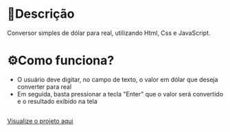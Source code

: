 # 📄Descrição
Conversor simples de dólar para real, utilizando Html, Css e JavaScript.

# ⚙️Como funciona?
- O usuário deve digitar, no campo de texto, o valor em dólar que deseja converter para real
- Em seguida, basta pressionar a tecla "Enter" que o valor será convertido e o resultado exibido na tela

##
<a href="https://maria-faria.github.io/ConversorDeMoedas/">Visualize o projeto aqui</href>

